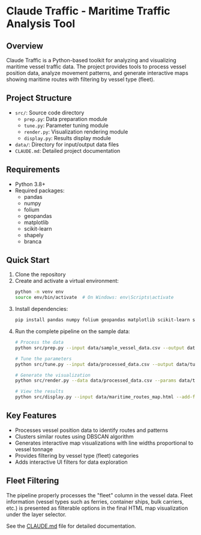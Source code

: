 # Claude Traffic - Maritime Traffic Analysis Tool

## Overview

Claude Traffic is a Python-based toolkit for analyzing and visualizing maritime vessel traffic data. The project provides tools to process vessel position data, analyze movement patterns, and generate interactive maps showing maritime routes with filtering by vessel type (fleet).

## Project Structure

- `src/`: Source code directory
  - `prep.py`: Data preparation module
  - `tune.py`: Parameter tuning module 
  - `render.py`: Visualization rendering module
  - `display.py`: Results display module
- `data/`: Directory for input/output data files
- `CLAUDE.md`: Detailed project documentation

## Requirements

- Python 3.8+
- Required packages:
  - pandas
  - numpy
  - folium
  - geopandas
  - matplotlib
  - scikit-learn
  - shapely
  - branca

## Quick Start

1. Clone the repository
2. Create and activate a virtual environment:
   ```bash
   python -m venv env
   source env/bin/activate  # On Windows: env\Scripts\activate
   ```
3. Install dependencies:
   ```bash
   pip install pandas numpy folium geopandas matplotlib scikit-learn shapely branca
   ```
4. Run the complete pipeline on the sample data:
   ```bash
   # Process the data
   python src/prep.py --input data/sample_vessel_data.csv --output data/processed_data.csv
   
   # Tune the parameters
   python src/tune.py --input data/processed_data.csv --output data/tuned_params.json
   
   # Generate the visualization
   python src/render.py --data data/processed_data.csv --params data/tuned_params.json --output data/maritime_routes_map.html
   
   # View the results
   python src/display.py --input data/maritime_routes_map.html --add-filters
   ```

## Key Features

- Processes vessel position data to identify routes and patterns
- Clusters similar routes using DBSCAN algorithm
- Generates interactive map visualizations with line widths proportional to vessel tonnage
- Provides filtering by vessel type (fleet) categories
- Adds interactive UI filters for data exploration

## Fleet Filtering

The pipeline properly processes the "fleet" column in the vessel data. Fleet information (vessel types such as ferries, container ships, bulk carriers, etc.) is presented as filterable options in the final HTML map visualization under the layer selector.

See the [CLAUDE.md](CLAUDE.md) file for detailed documentation.
